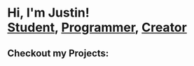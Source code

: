 <h1>Hi, I'm Justin! <br/><a href="https://www.linkedin.com/in/just1nlee/">Student</a>, <a href="https://github.com/just1nlee">Programmer</a>, <a href=https://www.youtube.com/@justinleeyt">Creator</a></h1>

<h2>Checkout my Projects:</h2>

<!--
**just1nlee/just1nlee** is a ✨ _special_ ✨ repository because its `README.md` (this file) appears on your GitHub profile.

Here are some ideas to get you started:

- 🔭 I’m currently working on ...
- 🌱 I’m currently learning ...
- 👯 I’m looking to collaborate on ...
- 🤔 I’m looking for help with ...
- 💬 Ask me about ...
- 📫 How to reach me: ...
- 😄 Pronouns: ...
- ⚡ Fun fact: ...
-->
